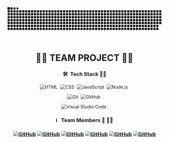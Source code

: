 ![github contribution grid snake animation](https://raw.githubusercontent.com/platane/platane/output/github-contribution-grid-snake.svg)

<h1 align="center"> 🐱‍👓 TEAM PROJECT 🐱‍💻</h1>

<h3 align="center"> 🛠 &nbsp;Tech Stack 🐱‍💻 </h3>

<span align="center"> 
  
![HTML](https://img.shields.io/badge/-HTML-05122A?style=flat&logo=HTML5)&nbsp;
![CSS](https://img.shields.io/badge/-CSS-05122A?style=flat&logo=CSS3&logoColor=1572B6)&nbsp;
![JavaScript](https://img.shields.io/badge/-JavaScript-05122A?style=flat&logo=javascript)&nbsp;
![Node.js](https://img.shields.io/badge/-Node.js-05122A?style=flat&logo=node.js)&nbsp;
  
![Git](https://img.shields.io/badge/-Git-05122A?style=flat&logo=git)&nbsp;
![GitHub](https://img.shields.io/badge/-GitHub-05122A?style=flat&logo=github)&nbsp;

![Visual Studio Code](https://img.shields.io/badge/-Visual%20Studio%20Code-05122A?style=flat&logo=visual-studio-code&logoColor=007ACC)&nbsp;

</span>

<h3 align="center"> ℹ️ &nbsp; Team Members 🐾 🐱‍🚀 <h3>
<span align="center"> 
  
<a align="center" href="https://github.com/Chivapchichi2">![GitHub](https://img.shields.io/badge/-Chivapchichi2-05122A?style=flat&logo=github)</a>
<a align="center" href="https://github.com/Lemout17">![GitHub](https://img.shields.io/badge/-Lemout17-05122A?style=flat&logo=github)</a>
<a align="center" href="https://github.com/VVariychuk">![GitHub](https://img.shields.io/badge/-VVariychuk-05122A?style=flat&logo=github)</a>
<a align="center" href="https://github.com/KalVasFlame">![GitHub](https://img.shields.io/badge/-KalVasFlame-05122A?style=flat&logo=github)</a>
<a align="center" href="https://github.com/iromjalis">![GitHub](https://img.shields.io/badge/-iromjalis-05122A?style=flat&logo=github)</a>
<a align="center" href="https://github.com/RuslanGolovach">![GitHub](https://img.shields.io/badge/-RuslanGolovach-05122A?style=flat&logo=github)</a>

</span>
